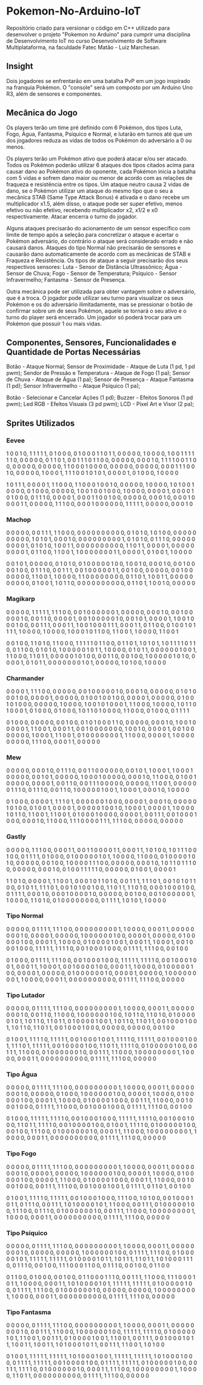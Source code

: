 # Pokemon-No-Arduino-IoT
Repositório criado para versionar o código em C++ utilizado para desenvolver o projeto "Pokemon no Arduino" para cumprir uma disciplina de Desenvolvimento IoT no curso Desenvolvimento de Software Multiplataforma, na faculdade Fatec Matão - Luiz Marchesan.

## Insight

Dois jogadores se enfrentarão em uma batalha PvP em um jogo inspirado na franquia Pokémon. O "console" será um composto por um Arduino Uno R3, além de sensores e componentes.

## Mecânica do Jogo

Os players terão um time pré definido com 6 Pokémon, dos tipos Luta, Fogo, Água, Fantasma, Psíquico e Normal, e lutarão em turnos até que um dos jogadores reduza as vidas de todos os Pokémon do adversário a 0 ou menos.

Os players terão um Pokémon ativo que poderá atacar e/ou ser atacado. Todos os Pokémon poderão utilizar 6 ataques dos tipos citados acima para causar dano ao Pokémon ativo do oponente, cada Pokémon inicia a batalha com 5 vidas e sofrem dano maior ou menor de acordo com as relações de fraqueza e resistência entre os tipos. Um ataque neutro causa 2 vidas de dano, se o Pokémon utilizar um ataque do mesmo tipo que o seu a mecânica STAB (Same Type Attack Bonus) é ativada e o dano recebe um multiplicador x1.5, além disso, o ataque pode ser super efetivo, menos efetivo ou não efetivo, recebendo multiplicador x2, x1/2 e x0 respectivamente. Atacar encerra o turno do jogador.

Alguns ataques precisarão do acionamento de um sensor específico com limite de tempo após a seleção para concretizar o ataque e acertar o Pokémon adversário, do contrário o ataque será considerado errado e não causará danos. Ataques do tipo Normal não precisarão de sensores e causarão dano automaticamente de acordo com as mecânicas de STAB e Fraqueza e Resistência. Os tipos de ataque a seguir precisarão dos seus respectivos sensores: Luta - Sensor de Distância Ultrassônico; Água - Sensor de Chuva; Fogo - Sensor de Temperatura; Psíquico - Sensor Infravermelho; Fantasma - Sensor de Presença.

Outra mecânica pode ser utilizada para obter vantagem sobre o adversário, que é a troca. O jogador pode utilizar seu turno para visualizar os seus Pokémon e os do adversário ilimitadamente, mas se pressionar o botão de confirmar sobre um de seus Pokémon, aquele se tornará o seu ativo e o turno do player será encerrado. Um jogador só poderá trocar para um Pokémon que possuir 1 ou mais vidas.

## Componentes, Sensores, Funcionalidades e Quantidade de Portas Necessárias

Botão - Ataque Normal;
Sensor de Proximidade - Ataque de Luta (1 pd, 1 pd pwm);
Sendor de Pressão e Temperatura - Ataque de Fogo (1 pa);
Sensor de Chuva - Ataque de Água (1 pa);
Sensor de Presença - Ataque Fantasma (1 pd);
Sensor Infravermelho - Ataque Psíquico (1 pa);

Botão - Selecionar e Cancelar Ações (1 pd);
Buzzer - Efeitos Sonoros (1 pd pwm);
Led RGB - Efeitos Visuais (3 pd pwm);
LCD - Pixel Art e Visor (2 pa);

## Sprites Utilizados

### Eevee

1 0 0 1 0, 1 1 1 1 1, 0 1 0 0 0, 0 1 0 0 0
1 1 0 1 1, 0 0 0 0 0, 1 0 0 0 0, 1 0 0 1 1
1 1 1 1 0, 0 0 0 0 0, 0 1 1 0 1, 0 0 1 1 1
0 1 1 0 0, 0 0 0 0 0, 0 0 0 1 0, 1 1 1 1 0
0 1 1 0 0, 0 0 0 0 0, 0 0 0 0 0, 1 1 0 0 0
1 0 0 0 0, 0 0 0 0 0, 0 0 0 0 0, 0 0 0 1 1
1 0 0 1 0, 0 0 0 0 0, 1 0 0 0 1, 1 1 1 0 0
1 0 1 0 1, 0 0 0 0 1, 0 1 0 0 0, 1 0 0 0 0

1 0 1 1 1, 0 0 0 0 1, 1 1 0 0 0, 1 1 0 0 0
1 0 0 1 0, 0 0 0 0 0, 1 0 0 0 0, 1 0 1 0 0
1 0 0 0 0, 0 1 0 0 0, 0 0 0 0 0, 1 0 0 1 0
0 1 0 0 0, 1 0 0 0 0, 0 0 0 0 1, 0 0 0 0 1
0 1 0 0 0, 0 1 1 1 0, 0 0 0 0 1, 0 0 0 1 1
0 0 1 0 0, 0 0 0 0 0, 0 0 0 1 0, 0 0 0 1 0
0 0 0 1 1, 0 0 0 0 0, 1 1 1 0 0, 0 0 0 1 0
0 0 0 0 0, 1 1 1 1 1, 0 0 0 0 0, 0 0 0 1 0

### Machop

0 0 0 0 0, 0 0 1 1 1, 1 1 0 0 0, 0 0 0 0 0
0 0 0 0 0, 0 1 0 1 0, 1 0 1 0 0, 0 0 0 0 0
0 0 0 0 0, 1 0 1 0 1, 0 0 0 1 0, 0 0 0 0 0
0 0 0 0 1, 0 1 0 1 0, 0 1 1 1 0, 0 0 0 0 0
0 0 0 0 1, 0 1 0 1 0, 1 0 0 1 1, 0 0 0 0 0
0 0 0 0 0, 1 1 0 1 1, 0 0 0 0 1, 0 0 0 0 0
0 0 0 0 1, 0 1 1 0 0, 1 1 0 0 1, 1 0 0 0 0
0 0 0 1 1, 0 0 0 0 1, 0 1 0 0 1, 1 0 0 0 0

0 0 1 0 1, 0 0 0 0 0, 0 1 0 1 0, 0 1 0 0 0
0 0 1 0 0, 1 0 0 1 0, 0 0 0 1 0, 0 0 1 0 0
0 0 1 0 0, 0 1 1 1 0, 0 0 1 1 1, 0 0 1 0 0
0 0 0 1 1, 0 0 1 0 0, 0 0 0 0 0, 0 0 1 0 0
0 0 0 0 0, 1 1 0 0 1, 1 0 0 0 0, 1 1 0 0 0
0 0 0 0 0, 0 1 1 0 1, 1 0 0 1 1, 0 0 0 0 0
0 0 0 0 0, 0 1 0 0 1, 1 0 1 1 0, 0 0 0 0 0
0 0 0 0 0, 0 1 1 0 1, 1 0 0 1 0, 0 0 0 0 0

### Magikarp

0 0 0 0 0, 1 1 1 1 1, 1 1 1 0 0, 0 0 1 0 0
0 0 0 0 1, 0 0 0 0 0, 0 0 0 1 0, 0 0 1 0 0
0 0 0 1 0, 0 0 1 1 0, 0 0 0 0 1, 0 0 1 0 0
0 0 0 1 0, 0 0 1 0 1, 0 0 0 0 1, 1 0 0 1 0
0 0 1 0 0, 0 0 1 1 1, 0 0 0 1 1, 1 0 0 1 0
0 0 1 1 1, 0 0 0 1 1, 0 1 1 0 0, 0 1 0 0 1
0 1 1 1 1, 1 0 0 0 0, 1 0 0 0 0, 1 0 0 0 1
0 1 1 0 0, 1 1 0 0 1, 1 0 0 0 0, 1 1 0 0 1

0 0 1 0 0, 1 1 0 1 0, 1 1 0 0 0, 1 1 1 1 1
0 1 1 0 0, 0 1 1 0 1, 1 0 1 0 1, 1 0 1 1 1
1 0 1 1 0, 0 1 1 0 0, 0 1 0 1 0, 1 0 0 0 0
0 1 0 1 1, 1 0 0 0 0, 0 1 0 1 1, 0 0 0 0 0
0 1 0 0 1, 1 1 0 0 0, 1 1 0 1 1, 0 0 0 0 0
1 0 1 0 0, 0 0 1 1 0, 0 0 1 0 0, 1 0 0 0 0
0 1 0 1 0, 0 0 0 0 1, 0 1 0 1 1, 0 0 0 0 0
0 0 1 0 1, 0 0 0 0 0, 1 0 1 0 0, 1 0 0 0 0

### Charmander

0 0 0 0 1, 1 1 1 0 0, 0 0 0 0 0, 0 0 1 0 0
0 0 0 1 0, 0 0 0 1 0, 0 0 0 0 0, 0 1 0 1 0
0 0 1 0 0, 0 0 0 0 1, 0 0 0 0 0, 0 1 0 0 1
0 0 1 0 0, 0 0 0 0 1, 0 0 0 0 0, 0 1 0 0 1
0 1 0 0 0, 0 0 0 0 0, 1 0 0 0 0, 1 0 0 1 0
1 0 0 0 1, 1 1 0 0 0, 1 0 0 0 0, 1 0 1 1 0
1 0 0 0 1, 0 1 0 0 0, 0 1 0 0 0, 1 0 1 1 0
1 0 0 0 0, 1 1 0 0 0, 0 1 0 0 0, 0 1 1 1 1

0 1 0 0 0, 0 0 0 0 0, 0 0 1 0 0, 0 1 0 1 0
0 0 1 1 0, 0 0 0 0 0, 0 0 0 1 0, 1 0 0 1 0
0 0 0 0 1, 1 1 0 0 1, 0 0 0 1 1, 0 0 1 0 0
0 0 0 0 0, 1 0 0 1 0, 0 0 0 0 1, 0 0 1 0 0
0 0 0 0 0, 1 0 0 0 1, 1 1 0 0 1, 0 1 0 0 0
0 0 0 0 1, 1 1 0 0 0, 0 0 0 0 1, 1 0 0 0 0
0 0 0 0 0, 1 1 1 0 0, 0 0 0 1 1, 0 0 0 0 0

### Mew

0 0 0 0 0, 0 0 0 1 0, 0 1 1 1 0, 0 0 1 1 0
0 0 0 0 0, 0 0 1 0 1, 1 0 0 0 1, 1 0 0 0 1
0 0 0 0 0, 0 0 1 0 1, 0 0 0 0 0, 1 0 0 0 1
0 0 0 0 0, 0 0 0 1 0, 1 1 0 0 0, 0 1 0 0 1
0 0 0 0 0, 0 0 0 0 1, 0 0 1 1 0, 0 0 1 1 1
0 0 0 0 0, 0 0 0 0 0, 1 1 0 0 1, 0 0 0 0 0
0 1 1 1 0, 0 1 1 1 0, 0 0 1 1 0, 1 0 0 0 0
0 1 0 0 1, 1 0 0 0 1, 0 0 0 1 0, 1 0 0 0 0

0 1 0 0 0, 0 0 0 0 1, 1 1 1 0 1, 0 0 0 0 0
0 1 0 0 0, 0 0 0 0 1, 0 0 0 1 0, 0 0 0 0 0
1 0 1 0 0, 0 1 0 0 1, 0 0 0 0 1, 0 0 0 0 0
1 0 0 1 0, 1 0 0 0 1, 0 0 0 0 1, 1 0 0 0 0
1 0 1 1 0, 1 1 0 0 1, 1 1 0 0 1, 0 1 0 0 0
1 0 0 0 0, 0 0 0 0 1, 0 0 1 1 1, 0 0 1 0 0
0 1 0 0 0, 0 0 0 1 0, 1 1 0 0 0, 1 1 1 0 0
0 0 1 1 1, 1 1 1 0 0, 0 0 0 0 0, 0 0 0 0 0

### Gastly

0 0 0 0 0, 1 1 1 0 0, 0 0 0 1 1, 0 0 1 1 0
0 0 0 1 1, 0 0 0 1 1, 1 0 1 0 0, 1 0 1 1 1
0 0 1 0 0, 0 1 1 1 1, 0 1 0 0 0, 0 1 0 0 0
0 0 1 0 1, 1 0 0 0 0, 1 1 0 0 0, 0 1 0 0 0
0 1 0 1 0, 0 0 0 0 0, 0 0 1 0 0, 1 0 0 0 0
1 1 1 0 0, 0 0 0 0 0, 0 0 0 1 0, 1 0 1 1 0
1 1 1 0 0, 0 0 0 0 0, 0 0 0 1 0, 0 1 0 0 1
1 1 1 1 0, 0 0 0 0 0, 0 1 0 0 1, 0 0 0 0 1

1 1 0 1 0, 0 0 0 0 1, 1 1 0 0 1, 0 0 0 1 0
1 1 0 1 0, 0 0 1 1 1, 1 1 1 0 1, 0 0 1 0 1
0 1 1 0 0, 0 1 0 1 1, 1 1 1 0 1, 0 0 1 0 1
0 0 1 0 0, 1 1 0 1 1, 1 1 0 1 0, 0 0 0 1 0
0 0 1 0 0, 0 1 1 1 1, 0 0 0 1 0, 0 0 0 1 0
0 0 0 1 0, 0 0 0 0 0, 0 0 1 0 0, 0 0 1 0 0
0 0 0 0 1, 1 0 0 0 0, 1 1 0 1 0, 0 1 0 0 0
0 0 0 0 0, 0 1 1 1 1, 1 0 1 0 1, 1 0 0 0 0

### Tipo Normal

0 0 0 0 0, 0 1 1 1 1, 1 1 1 0 0, 0 0 0 0 0
0 0 0 0 1, 1 0 0 0 0, 0 0 0 1 1, 0 0 0 0 0
0 0 0 1 0, 0 0 0 0 1, 0 0 0 0 0, 1 0 0 0 0
0 0 1 0 0, 0 0 0 0 1, 0 0 0 0 0, 0 1 0 0 0
0 0 1 0 0, 0 0 0 1 1, 1 0 0 0 0, 0 1 0 0 0
0 1 0 0 1, 0 0 0 1 1, 1 0 0 0 1, 0 0 1 0 0
0 1 0 0 0, 1 1 1 1 1, 1 1 1 1 0, 0 0 1 0 0
0 1 0 0 0, 0 1 1 1 1, 1 1 1 0 0, 0 0 1 0 0

0 1 0 0 0, 0 1 1 1 1, 1 1 1 0 0, 0 0 1 0 0
0 1 0 0 0, 1 1 1 1 1, 1 1 1 1 0, 0 0 1 0 0
0 1 0 0 1, 0 0 0 1 1, 1 0 0 0 1, 0 0 1 0 0
0 0 1 0 0, 0 0 0 1 1, 1 0 0 0 0, 0 1 0 0 0
0 0 1 0 0, 0 0 0 0 1, 0 0 0 0 0, 0 1 0 0 0
0 0 0 1 0, 0 0 0 0 1, 0 0 0 0 0, 1 0 0 0 0
0 0 0 0 1, 1 0 0 0 0, 0 0 0 1 1, 0 0 0 0 0
0 0 0 0 0, 0 1 1 1 1, 1 1 1 0 0, 0 0 0 0 0

### Tipo Lutador

0 0 0 0 0, 0 1 1 1 1, 1 1 1 0 0, 0 0 0 0 0
0 0 0 0 1, 1 0 0 0 0, 0 0 0 1 1, 0 0 0 0 0
0 0 0 1 0, 0 0 1 1 0, 1 1 0 0 0, 1 0 0 0 0
0 0 1 0 0, 1 0 1 1 0, 1 1 0 1 0, 0 1 0 0 0
0 0 1 0 1, 1 0 1 1 0, 1 1 0 1 1, 0 1 0 0 0
0 1 0 0 1, 1 0 1 1 0, 1 1 0 1 1, 0 0 1 0 0
0 1 0 0 1, 1 0 1 1 0, 1 1 0 1 1, 0 0 1 0 0
0 1 0 0 0, 0 0 0 0 0, 0 0 0 0 0, 0 0 1 0 0

0 1 0 0 1, 1 1 1 1 0, 1 1 1 1 1, 0 0 1 0 0
0 1 0 0 1, 1 1 1 1 0, 1 1 1 1 1, 0 0 1 0 0
0 1 0 0 1, 1 1 1 0 1, 1 1 1 1 1, 0 0 1 0 0
0 0 1 0 0, 1 1 0 1 1, 1 1 1 1 0, 0 1 0 0 0
0 0 1 0 0, 0 0 1 1 1, 1 1 0 0 0, 0 1 0 0 0
0 0 0 1 0, 0 0 1 1 1, 1 1 0 0 0, 1 0 0 0 0
0 0 0 0 1, 1 0 0 0 0, 0 0 0 1 1, 0 0 0 0 0
0 0 0 0 0, 0 1 1 1 1, 1 1 1 0 0, 0 0 0 0 0

### Tipo Água

0 0 0 0 0, 0 1 1 1 1, 1 1 1 0 0, 0 0 0 0 0
0 0 0 0 1, 1 0 0 0 0, 0 0 0 1 1, 0 0 0 0 0
0 0 0 1 0, 0 0 0 0 0, 0 1 0 0 0, 1 0 0 0 0
0 0 1 0 0, 0 0 0 0 1, 1 0 0 0 0, 0 1 0 0 0
0 0 1 0 0, 0 0 0 1 1, 1 0 0 0 0, 0 1 0 0 0
0 1 0 0 0, 0 0 1 1 1, 1 1 0 0 0, 0 0 1 0 0
0 1 0 0 0, 0 1 1 1 1, 1 1 0 0 0, 0 0 1 0 0
0 1 0 0 0, 0 1 1 1 1, 1 1 1 0 0, 0 0 1 0 0

0 1 0 0 0, 1 1 1 1 1, 1 1 1 1 0, 0 0 1 0 0
0 1 0 0 0, 1 1 1 1 1, 1 1 1 1 0, 0 0 1 0 0
0 1 0 0 0, 1 1 0 1 1, 1 1 1 1 0, 0 0 1 0 0
0 0 1 0 0, 0 1 0 0 1, 1 1 1 1 0, 0 1 0 0 0
0 0 1 0 0, 0 0 1 0 0, 1 1 1 0 0, 0 1 0 0 0
0 0 0 1 0, 0 0 0 1 1, 1 1 0 0 0, 1 0 0 0 0
0 0 0 0 1, 1 0 0 0 0, 0 0 0 1 1, 0 0 0 0 0
0 0 0 0 0, 0 1 1 1 1, 1 1 1 0 0, 0 0 0 0 0

### Tipo Fogo

0 0 0 0 0, 0 1 1 1 1, 1 1 1 0 0, 0 0 0 0 0
0 0 0 0 1, 1 0 0 0 0, 0 0 0 1 1, 0 0 0 0 0
0 0 0 1 0, 0 0 0 0 1, 0 0 0 0 0, 1 0 0 0 0
0 0 1 0 0, 0 0 0 0 1, 1 0 0 0 0, 0 1 0 0 0
0 0 1 0 0, 0 0 0 0 1, 1 1 0 0 0, 0 1 0 0 0
0 1 0 0 0, 0 0 0 1 1, 1 1 0 0 0, 0 0 1 0 0
0 1 0 0 0, 0 0 1 1 1, 1 1 1 0 0, 0 0 1 0 0
0 1 0 0 1, 0 1 1 1 1, 0 1 1 0 1, 0 0 1 0 0

0 1 0 0 1, 1 1 1 1 0, 1 1 1 1 1, 0 0 1 0 0
0 1 0 0 0, 1 1 1 0 0, 1 0 1 0 0, 0 0 1 0 0
0 1 0 1 1, 0 1 1 1 0, 0 0 1 1 1, 1 0 1 0 0
0 0 1 0 1, 1 1 0 0 0, 0 0 1 1 1, 0 1 0 0 0
0 0 1 0 0, 1 1 1 0 0, 0 1 1 1 0, 0 1 0 0 0
0 0 0 1 0, 0 0 1 1 1, 1 1 0 0 0, 1 0 0 0 0
0 0 0 0 1, 1 0 0 0 0, 0 0 0 1 1, 0 0 0 0 0
0 0 0 0 0, 0 1 1 1 1, 1 1 1 0 0, 0 0 0 0 0

### Tipo Psíquico

0 0 0 0 0, 0 1 1 1 1, 1 1 1 0 0, 0 0 0 0 0
0 0 0 0 1, 1 0 0 0 0, 0 0 0 1 1, 0 0 0 0 0
0 0 0 1 0, 0 0 0 0 0, 0 0 0 0 0, 1 0 0 0 0
0 0 1 0 0, 0 1 1 1 1, 1 1 1 0 0, 0 1 0 0 0
0 0 1 0 1, 1 1 1 1 1, 1 1 1 1 1, 0 1 0 0 0
0 1 0 1 1, 1 0 1 1 1, 1 1 0 1 1, 1 0 1 0 0
0 1 1 1 0, 0 1 1 1 0, 0 0 1 0 0, 1 1 1 0 0
0 1 1 0 0, 0 1 1 1 0, 0 0 1 0 0, 0 1 1 0 0

0 1 1 0 0, 0 1 0 0 0, 0 0 1 0 0, 0 1 1 0 0
0 1 1 1 0, 0 0 1 1 1, 1 1 0 0 0, 1 1 1 0 0
0 1 0 1 1, 1 0 0 0 0, 0 0 0 1 1, 1 0 1 0 0
0 0 1 0 1, 1 1 1 1 1, 1 1 1 1 1, 0 1 0 0 0
0 0 1 0 0, 0 1 1 1 1, 1 1 1 0 0, 0 1 0 0 0
0 0 0 1 0, 0 0 0 0 0, 0 0 0 0 0, 1 0 0 0 0
0 0 0 0 1, 1 0 0 0 0, 0 0 0 1 1, 0 0 0 0 0
0 0 0 0 0, 0 1 1 1 1, 1 1 1 0 0, 0 0 0 0 0

### Tipo Fantasma

0 0 0 0 0, 0 1 1 1 1, 1 1 1 0 0, 0 0 0 0 0
0 0 0 0 1, 1 0 0 0 0, 0 0 0 1 1, 0 0 0 0 0
0 0 0 1 0, 0 0 1 1 1, 1 1 0 0 0, 1 0 0 0 0
0 0 1 0 0, 1 1 1 1 1, 1 1 1 1 0, 0 1 0 0 0
0 0 1 0 1, 1 1 0 0 1, 0 0 1 1 1, 0 1 0 0 0
0 1 0 0 1, 1 1 0 0 1, 0 0 1 1 1, 0 0 1 0 0
0 1 0 1 1, 1 0 0 1 1, 1 0 0 1 1, 1 0 1 0 0
0 1 0 1 1, 0 0 1 1 1, 1 1 0 0 1, 1 0 1 0 0

0 1 0 0 1, 1 1 1 1 1, 1 1 1 1 1, 1 0 1 0 0
0 1 0 0 1, 1 1 1 1 1, 1 1 1 1 1, 1 0 1 0 0
0 1 0 0 0, 0 1 1 1 1, 1 1 1 1 1, 0 0 1 0 0
0 0 1 0 0, 0 1 1 1 1, 1 1 1 1 1, 0 1 0 0 0
0 0 1 0 0, 0 0 1 1 1, 1 1 1 1 0, 0 1 0 0 0
0 0 0 1 0, 0 0 0 1 1, 1 1 1 0 0, 1 0 0 0 0
0 0 0 0 1, 1 0 0 0 0, 1 1 0 1 1, 0 0 0 0 0
0 0 0 0 0, 0 1 1 1 1, 1 1 1 0 0, 0 0 0 0 0
